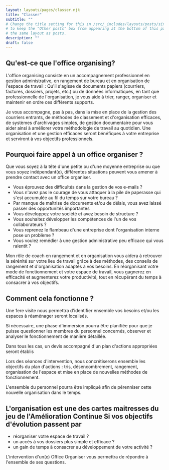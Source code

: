 ```yaml
---
layout: layouts/pages/classer.njk
title: "Classer"
subtitle: ""
# Change the title setting for this in /src/_includes/layouts/posts/singlepostherofit.njk
# to keep the "Other posts" box from appearing at the bottom of this page, since it uses 
# the same layout as posts.
description: ""
draft: false
---
```


## Qu'est-ce que l'office organising? 

L'office organising consiste en un accompagnement professionnel en gestion administrative, en rangement de bureau et en organisation de l'espace de travail&nbsp;: Qu'il s'agisse de documents papiers (courriers, factures, dossiers, projets, etc.) ou de données informatiques, en tant que professionnelle de l'organisation, je vous aide à trier, ranger, organiser et maintenir en ordre ces différents supports.

Je vous accompagne, pas à pas, dans la mise en place de la gestion des courriers entrants, de méthodes de classement et d'organisation efficaces, de systèmes d'archivages simples, de gestion documentaire pour vous aider ainsi à améliorer votre méthodologie de travail au quotidien. Une organisation et une gestion efficaces seront bénéfiques à votre entreprise et serviront à vos objectifs professionnels.

## Pourquoi faire appel à un office organiser ? 

Que vous soyez à la tête d'une petite ou d'une moyenne entreprise ou que vous soyez indépendant(e), différentes situations peuvent vous amener à prendre contact avec un office organiser. 

- Vous éprouvez des difficultés dans la gestion de vos e-mails ? 
- Vous n'avez pas le courage de vous attaquer à la pile de paperasse qui s'est accumulée au fil du temps sur votre bureau ? 
- Par manque de maîtrise de documents et/ou de délais, vous avez laissé passer des opportunités importantes 
- Vous développez votre société et avez besoin de structure ?
- Vous souhaitez développer les compétences de l'un de vos collaborateurs ?
- Vous reprenez le flambeau d'une entreprise dont l'organisation interne pose un problème ?
- Vous voulez remédier à une gestion administrative peu efficace qui vous ralentit ?

Mon rôle de coach en rangement et en organisation vous aidera à retrouver la sérénité sur votre lieu de travail grâce à des méthodes, des conseils de rangement et d'organisation adaptés à vos besoins. En réorganisant votre mode de fonctionnement et votre espace de travail, vous gagnerez en efficacité et augmenterez votre productivité, tout en récupérant du temps à consacrer à vos objectifs.

## Comment cela fonctionne ? 

Une 1ere visite nous permettra d'identifier ensemble vos besoins et/ou les espaces à réaménager seront localisés.

Si nécessaire, une phase d'immersion pourra être planifiée pour que je puisse questionner les membres du personnel concernés, observer et analyser le fonctionnement de manière détaillée.

Dans tous les cas, un devis accompagné d'un plan d'actions appropriées seront établis

Lors des séances d'intervention, nous concrétiserons ensemble les objectifs du plan d'actions : tris, désencombrement, rangement, organisation de l'espace et mise en place de nouvelles méthodes de fonctionnement.

L'ensemble du personnel pourra être impliqué afin de pérenniser cette nouvelle organisation dans le temps.


## L'organisation est une des cartes maitresses du jeu de l'Amélioration Continue Si vos objectifs d'évolution passent par

- réorganiser votre espace de travail ?
- un accès à vos dossiers plus simple et efficace ? 
- un gain de temps à consacrer au développement de votre activité ?

L'intervention d'un(e) Office Organiser vous permettra de répondre à l'ensemble de ses questions.

